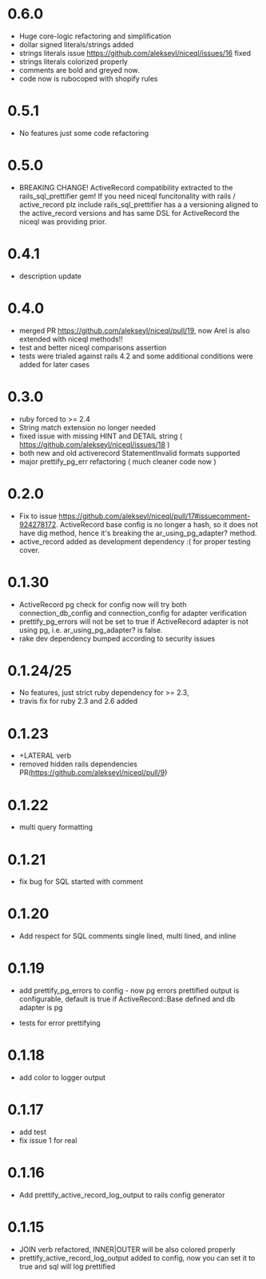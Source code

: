 # 0.6.0
* Huge core-logic refactoring and simplification
* dollar signed literals/strings added
* strings literals issue https://github.com/alekseyl/niceql/issues/16 fixed
* strings literals colorized properly
* comments are bold and greyed now. 
* code now is rubocoped with shopify rules

# 0.5.1
* No features just some code refactoring

# 0.5.0
* BREAKING CHANGE! ActiveRecord compatibility extracted to the rails_sql_prettifier gem! 
  If you need niceql funcitonality with rails / active_record plz include rails_sql_prettifier has a 
  a versioning aligned to the active_record versions and has same DSL for ActiveRecord the niceql was providing prior.  

# 0.4.1
* description update 

# 0.4.0
* merged PR https://github.com/alekseyl/niceql/pull/19, now Arel is also extended with niceql methods!!
* test and better niceql comparisons assertion
* tests were trialed against rails 4.2 and some additional conditions were added for later cases

# 0.3.0 
* ruby forced to >= 2.4
* String match extension no longer needed 
* fixed issue with missing HINT and DETAIL string ( https://github.com/alekseyl/niceql/issues/18 )
* both new and old activerecord StatementInvalid formats supported
* major prettify_pg_err refactoring ( much cleaner code now )

# 0.2.0
* Fix to issue https://github.com/alekseyl/niceql/pull/17#issuecomment-924278172. ActiveRecord base config is no longer a hash, 
so it does not have dig method, hence it's breaking the ar_using_pg_adapter? method. 
* active_record added as development dependency :( for proper testing cover. 

# 0.1.30
* ActiveRecord pg check for config now will try both connection_db_config and connection_config for adapter verification 
* prettify_pg_errors will not be set to true if ActiveRecord adapter is not using pg, i.e. ar_using_pg_adapter? is false. 
* rake dev dependency bumped according to security issues

# 0.1.24/25

* No features, just strict ruby dependency for >= 2.3,
* travis fix for ruby 2.3 and 2.6 added

# 0.1.23
 * +LATERAL verb
 * removed hidden rails dependencies PR(https://github.com/alekseyl/niceql/pull/9)
 
# 0.1.22
 * multi query formatting 

# 0.1.21
 * fix bug for SQL started with comment 
 
# 0.1.20
 * Add respect for SQL comments single lined, multi lined, and inline
 
# 0.1.19
 * add prettify_pg_errors to config - now pg errors prettified output is configurable, 
   default is true if ActiveRecord::Base defined and db adapter is pg 
 
 * tests for error prettifying 

# 0.1.18
 * add color to logger output
 
# 0.1.17
 * add test 
 * fix issue 1 for real
 
# 0.1.16
* Add prettify_active_record_log_output to rails config generator

# 0.1.15
* JOIN verb refactored, INNER|OUTER will be also colored properly
* prettify_active_record_log_output added to config, now you can set it to true 
  and sql will log prettified